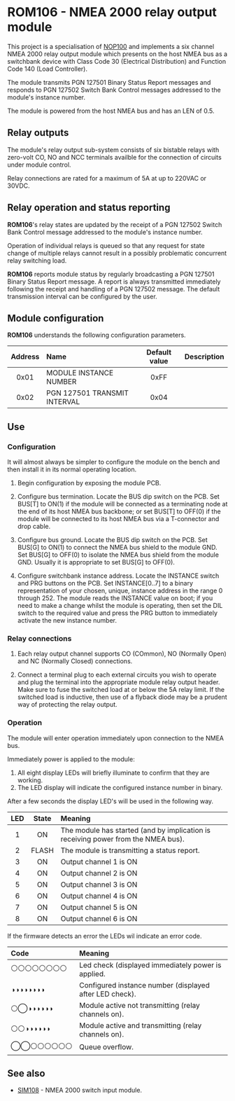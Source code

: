 # ROM106 - NMEA 2000 relay output module

This project is a specialisation of
[NOP100](https://github.com/preeve9534/NOP100)
and implements a six channel NMEA 2000 relay output module which
presents on the host NMEA bus as a switchbank device with Class
Code 30 (Electrical Distribution) and Function Code 140 (Load
Controller).

The module transmits PGN 127501 Binary Status Report messages and
responds to PGN 127502 Switch Bank Control messages addressed to
the module's instance number.

The module is powered from the host NMEA bus and has an LEN of 0.5.

## Relay outputs

The module's relay output sub-system consists of six bistable relays
with zero-volt CO, NO and NCC terminals availble for the connection
of circuits under module control.

Relay connections are rated for a maximum of 5A at up to 220VAC
or 30VDC.

## Relay operation and status reporting

__ROM106__'s relay states are updated by the receipt of a PGN 127502
Switch Bank Control message addressed to the module's instance number.

Operation of individual relays is queued so that any request for state
change of multiple relays cannot result in a possibly problematic
concurrent relay switching load.

__ROM106__ reports module status by regularly broadcasting a PGN 127501
Binary Status Report message.
A report is always transmitted immediately following the receipt and
handling of a PGN 127502 message.
The default transmission interval can be configured by the user.

## Module configuration

**ROM106** understands the following configuration parameters.

| Address | Name                         | Default value | Description |
| :---:   | :---                         | :---:         | :--- |
| 0x01    | MODULE INSTANCE NUMBER       | 0xFF          | |
| 0x02    | PGN 127501 TRANSMIT INTERVAL | 0x04          | |



## Use

### Configuration

It will almost always be simpler to configure the module on the bench
and then install it in its normal operating location.

1. Begin configuration by exposing the module PCB.

2. Configure bus termination.
   Locate the BUS dip switch on the PCB.
   Set BUS[T] to ON(1) if the module will be connected as a terminating node
   at the end of its host NMEA bus backbone; or
   set BUS[T] to OFF(0) if the module will be connected to its host NMEA bus
   via a T-connector and drop cable.

3. Configure bus ground.
   Locate the BUS dip switch on the PCB.
   Set BUS[G] to ON(1) to connect the NMEA bus shield to the module GND.
   Set BUS[G] to OFF(0) to isolate the NMEA bus shield from the module GND.
   Usually it is appropriate to set BUS[G] to OFF(0).

4. Configure switchbank instance address.
   Locate the INSTANCE switch and PRG buttons on the PCB.
   Set INSTANCE[0..7] to a binary representation of your chosen, unique,
   instance address in the range 0 through 252.
   The module reads the INSTANCE value on boot; if you need to make a
   change whilst the module is operating, then set the DIL switch to the
   required value and press the PRG button to immediately activate the new
   instance number.
   
### Relay connections

1. Each relay output channel supports CO (COmmon), NO (Normally Open) and NC
   (Normally Closed) connections.

2. Connect a terminal plug to each external circuits you wish to operate
   and plug the terminal into the appropriate module relay output header.
   Make sure to fuse the switched load at or below the 5A relay limit.
   If the switched load is inductive, then use of a flyback diode may be
   a prudent way of protecting the relay output.

### Operation

The module will enter operation immediately upon connection to the NMEA bus.

Immediately power is applied to the module:

1. All eight display LEDs will briefly illuminate to confirm that they are
   working.
2. The LED display will indicate the configured instance number in binary.

After a few seconds the display LED's will be used in the following way.

| LED   | State | Meaning |
| :---: | :---: | :--- |
| 1     | ON    | The module has started (and by implication is receiving power from the NMEA bus). |
| 2     | FLASH | The module is transmitting a status report. |
| 3     | ON    | Output channel 1 is ON |
| 4     | ON    | Output channel 2 is ON |
| 5     | ON    | Output channel 3 is ON |
| 6     | ON    | Output channel 4 is ON |
| 7     | ON    | Output channel 5 is ON |
| 8     | ON    | Output channel 6 is ON |

If the firmware detects an error the LEDs wil indicate an error
code.

| Code     | Meaning |
| :---     | :---    |
| &#9898;&#9898;&#9898;&#9898;&#9898;&#9898;&#9898;&#9898; | Led check (displayed immediately power is applied. |
| &#9681;&#9681;&#9681;&#9681;&#9681;&#9681;&#9681;&#9681; | Configured instance number (displayed after LED check).
| &#9898;&#9711;&#9681;&#9681;&#9681;&#9681;&#9681;&#9681; | Module active not transmitting (relay channels on).
| &#9898;&#9898;&#9681;&#9681;&#9681;&#9681;&#9681;&#9681; | Module active and transmitting (relay channels on).
| &#9711;&#9711;&#9898;&#9898;&#9898;&#9898;&#9898;&#9898; | Queue overflow. |

## See also

* [SIM108](https://github.com/preeve9534/SIM108/) - NMEA 2000 switch input module.
